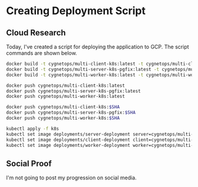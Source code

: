 # Creating Deployment Script
## Cloud Research
Today, I've created a script for deploying the application to GCP. The script commands are shown below.

```sh
docker build -t cygnetops/multi-client-k8s:latest -t cygnetops/multi-client-k8s:$SHA -f ./client/Dockerfile ./client
docker build -t cygnetops/multi-server-k8s-pgfix:latest -t cygnetops/multi-server-k8s-pgfix:$SHA -f ./server/Dockerfile ./server
docker build -t cygnetops/multi-worker-k8s:latest -t cygnetops/multi-worker-k8s:$SHA -f ./worker/Dockerfile ./worker

docker push cygnetops/multi-client-k8s:latest
docker push cygnetops/multi-server-k8s-pgfix:latest
docker push cygnetops/multi-worker-k8s:latest

docker push cygnetops/multi-client-k8s:$SHA
docker push cygnetops/multi-server-k8s-pgfix:$SHA
docker push cygnetops/multi-worker-k8s:$SHA

kubectl apply -f k8s
kubectl set image deployments/server-deployment server=cygnetops/multi-server-k8s-pgfix:$SHA
kubectl set image deployments/client-deployment client=cygnetops/multi-client-k8s:$SHA
kubectl set image deployments/worker-deployment worker=cygnetops/multi-worker-k8s:$SHA
```

## Social Proof
I'm not going to post my progression on social media.
